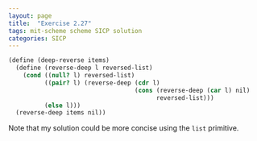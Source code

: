 ```yaml
---
layout: page
title:  "Exercise 2.27"
tags: mit-scheme scheme SICP solution
categories: SICP
---
```

```scheme
(define (deep-reverse items)
  (define (reverse-deep l reversed-list)
    (cond ((null? l) reversed-list)
          ((pair? l) (reverse-deep (cdr l) 
                                   (cons (reverse-deep (car l) nil)
                                         reversed-list)))
          (else l)))
  (reverse-deep items nil))
```
Note that my solution could be more concise using the `list` primitive.
